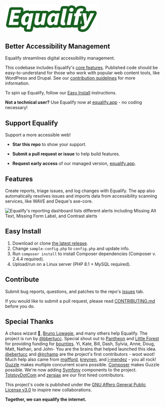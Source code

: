 <img src="logo.svg" alt="Equalify Logo" width="300">

## Better Accessibility Management

Equalify streamlines digital accessibility management.

This codebase includes Equalify's [core features](/README.md#features). Published code should be easy-to-understand for those who work with popular web content tools, like WordPress and Drupal. See our [contribution guidelines](/CONTRIBUTING.md) for more information.

To spin up Equalify, follow our [Easy Install](/README.md#easy-install) instructions.

**Not a technical user?** Use Equalify now at [equalify.app](https://equalify.app/) - no coding necessary!


## Support Equalify
Support a more accessible web!

- **Star this repo** to show your support.

- **Submit a pull request or issue** to help build features. 

- **Request early access** of our managed version, [equalify.app](http://equalify.app).

## Features

Create reports, triage issues, and log changes with Equalify. The app also automatically resolves issues and imports data from accessibility scanning services, like WAVE and Deque's axe-core.

<img width="1316" alt="Equalify's reporting dashboard lists different alerts including Missing Alt Text, Missing Form Label, and Contrast alerts" src="https://user-images.githubusercontent.com/46652/198109248-36343405-9e89-48b7-ac9f-ee0c0d830859.png">

## Easy Install
1. Download or clone [the latest release](https://github.com/bbertucc/equalify/releases).
2. Change `sample-config.php` to `config.php` and update info.
3. Run `composer install` to install Composer dependencies (Composer v. 2.4.4 required).
4. Upload/run on a Linux server (PHP 8.1 + MySQL required).

## Contribute
Submit bug reports, questions, and patches to the repo's [issues](https://github.com/bbertucc/equalify/issues) tab.

If you would like to submit a pull request, please read [CONTRIBUTING.md](/CONTRIBUTING.md) before you do.

## Special Thanks
A chaos wizard 🧙, [Bruno Lowagie](https://lowagie.com), and many others help Equalify. The project is run by [@bbertucc](https://github.com/bbertucc). Special shout out to [Pantheon](https://pantheon.io/) and [Little Forest](https://littleforest.co.uk/feature/web-accessibility/) for providing funding for [bounties](https://github.com/bbertucc/equalify/issues?q=is%3Aopen+is%3Aissue+label%3Abountied). Yi, Kate, Bill, Dash, Sylvia, Anne, Doug, Matt, Nathan, and John- You are the brains that helped launched this idea. [@ebertucc](https://github.com/ebertucc) and [@jrchamp](https://github.com/jrchamp) are the project's first contributors - woot woot! Much help also came from [mgifford](https://github.com/mgifford), [kreynen](https://github.com/kreynen), and [j-mendez](https://github.com/j-mendez) - you all rock! [Guzzle](https://github.com/guzzle/guzzle) makes multiple concurrent scans possible. [Composer](https://getcomposer.org/) makes Guzzle possible. We're now adding [Symfony](https://symfony.com) components to the project. [TolstoyDotCom](https://github.com/TolstoyDotCom) and [zersiax](https://github.com/zersiax) are our first hired contributors.

This project's code is published under the [GNU Affero General Public License v3.0](https://github.com/bbertucc/equalify/blob/main/LICENSE) to inspire new collaborations.

**Together, we can equalify the internet.**
